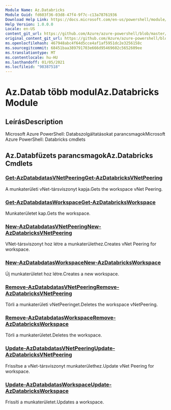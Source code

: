 ```yaml
---
Module Name: Az.Databricks
Module Guid: fd603f36-03d8-47f4-9f7c-c13a78761936
Download Help Link: https://docs.microsoft.com/en-us/powershell/module/az.databricks
Help Version: 1.0.0.0
Locale: en-US
content_git_url: https://github.com/Azure/azure-powershell/blob/master/src/Databricks/help/Az.Databricks.md
original_content_git_url: https://github.com/Azure/azure-powershell/blob/master/src/Databricks/help/Az.Databricks.md
ms.openlocfilehash: 467948abc4f64d5cce4af1af5951dc2e3256158c
ms.sourcegitcommit: 68451baa389791703e666d95469602c5652609ee
ms.translationtype: MT
ms.contentlocale: hu-HU
ms.lasthandoff: 01/05/2021
ms.locfileid: "98387518"
---
```

# <span data-ttu-id="67ff3-101">Az.Datab több modul</span><span class="sxs-lookup"><span data-stu-id="67ff3-101">Az.Databricks Module</span></span>
## <span data-ttu-id="67ff3-102">Leírás</span><span class="sxs-lookup"><span data-stu-id="67ff3-102">Description</span></span>
<span data-ttu-id="67ff3-103">Microsoft Azure PowerShell: Databszolgáltatásokat parancsmagok</span><span class="sxs-lookup"><span data-stu-id="67ff3-103">Microsoft Azure PowerShell: Databricks cmdlets</span></span>

## <span data-ttu-id="67ff3-104">Az.Databfüzets parancsmagok</span><span class="sxs-lookup"><span data-stu-id="67ff3-104">Az.Databricks Cmdlets</span></span>
### [<span data-ttu-id="67ff3-105">Get-AzDatabdatasVNetPeering</span><span class="sxs-lookup"><span data-stu-id="67ff3-105">Get-AzDatabricksVNetPeering</span></span>](Get-AzDatabricksVNetPeering.md)
<span data-ttu-id="67ff3-106">A munkaterületi vNet-társviszonyt kapja.</span><span class="sxs-lookup"><span data-stu-id="67ff3-106">Gets the workspace vNet Peering.</span></span>

### [<span data-ttu-id="67ff3-107">Get-AzDatabdatasWorkspace</span><span class="sxs-lookup"><span data-stu-id="67ff3-107">Get-AzDatabricksWorkspace</span></span>](Get-AzDatabricksWorkspace.md)
<span data-ttu-id="67ff3-108">Munkaterületet kap.</span><span class="sxs-lookup"><span data-stu-id="67ff3-108">Gets the workspace.</span></span>

### [<span data-ttu-id="67ff3-109">New-AzDatabdatasVNetPeering</span><span class="sxs-lookup"><span data-stu-id="67ff3-109">New-AzDatabricksVNetPeering</span></span>](New-AzDatabricksVNetPeering.md)
<span data-ttu-id="67ff3-110">VNet-társviszonyt hoz létre a munkaterülethez.</span><span class="sxs-lookup"><span data-stu-id="67ff3-110">Creates vNet Peering for workspace.</span></span>

### [<span data-ttu-id="67ff3-111">New-AzDatabdatasWorkspace</span><span class="sxs-lookup"><span data-stu-id="67ff3-111">New-AzDatabricksWorkspace</span></span>](New-AzDatabricksWorkspace.md)
<span data-ttu-id="67ff3-112">Új munkaterületet hoz létre.</span><span class="sxs-lookup"><span data-stu-id="67ff3-112">Creates a new workspace.</span></span>

### [<span data-ttu-id="67ff3-113">Remove-AzDatabdatasVNetPeering</span><span class="sxs-lookup"><span data-stu-id="67ff3-113">Remove-AzDatabricksVNetPeering</span></span>](Remove-AzDatabricksVNetPeering.md)
<span data-ttu-id="67ff3-114">Törli a munkaterületi vNetPeeringet.</span><span class="sxs-lookup"><span data-stu-id="67ff3-114">Deletes the workspace vNetPeering.</span></span>

### [<span data-ttu-id="67ff3-115">Remove-AzDatabdatasWorkspace</span><span class="sxs-lookup"><span data-stu-id="67ff3-115">Remove-AzDatabricksWorkspace</span></span>](Remove-AzDatabricksWorkspace.md)
<span data-ttu-id="67ff3-116">Törli a munkaterületet.</span><span class="sxs-lookup"><span data-stu-id="67ff3-116">Deletes the workspace.</span></span>

### [<span data-ttu-id="67ff3-117">Update-AzDatabdatasVNetPeering</span><span class="sxs-lookup"><span data-stu-id="67ff3-117">Update-AzDatabricksVNetPeering</span></span>](Update-AzDatabricksVNetPeering.md)
<span data-ttu-id="67ff3-118">Frissítse a vNet-társviszonyt munkaterülethez.</span><span class="sxs-lookup"><span data-stu-id="67ff3-118">Update vNet Peering for workspace.</span></span>

### [<span data-ttu-id="67ff3-119">Update-AzDatabdatasWorkspace</span><span class="sxs-lookup"><span data-stu-id="67ff3-119">Update-AzDatabricksWorkspace</span></span>](Update-AzDatabricksWorkspace.md)
<span data-ttu-id="67ff3-120">Frissíti a munkaterületet.</span><span class="sxs-lookup"><span data-stu-id="67ff3-120">Updates a workspace.</span></span>

